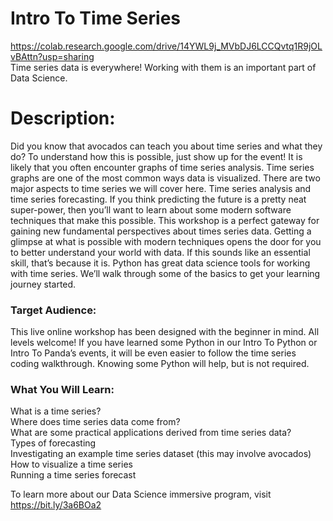 # Intro To Time Series
https://colab.research.google.com/drive/14YWL9j_MVbDJ6LCCQvtq1R9jOLvBAttn?usp=sharing  
Time series data is everywhere! Working with them is an important part of Data Science.
# Description:  
Did you know that avocados can teach you about time series and what they do? To understand how this is possible, just show up for the event!
It is likely that you often encounter graphs of time series analysis. Time series graphs are one of the most common ways data is visualized. There are two major aspects to time series we will cover here. Time series analysis and time series forecasting. If you think predicting the future is a pretty neat super-power, then you’ll want to learn about some modern software techniques that make this possible. This workshop is a perfect gateway for gaining new fundamental perspectives about times series data. Getting a glimpse at what is possible with modern techniques opens the door for you to better understand your world with data. If this sounds like an essential skill, that’s because it is. Python has great data science tools for working with time series. We’ll walk through some of the basics to get your learning journey started.
### Target Audience:  
This live online workshop has been designed with the beginner in mind. All levels welcome! If you have learned some Python in our Intro To Python or Intro To Panda’s events, it will be even easier to follow the time series coding walkthrough. Knowing some Python will help, but is not required.  
### What You Will Learn:  
What is a time series?  
Where does time series data come from?  
What are some practical applications derived from time series data?  
Types of forecasting  
Investigating an example time series dataset (this may involve avocados)  
How to visualize a time series  
Running a time series forecast  

To learn more about our Data Science immersive program, visit https://bit.ly/3a6BOa2
